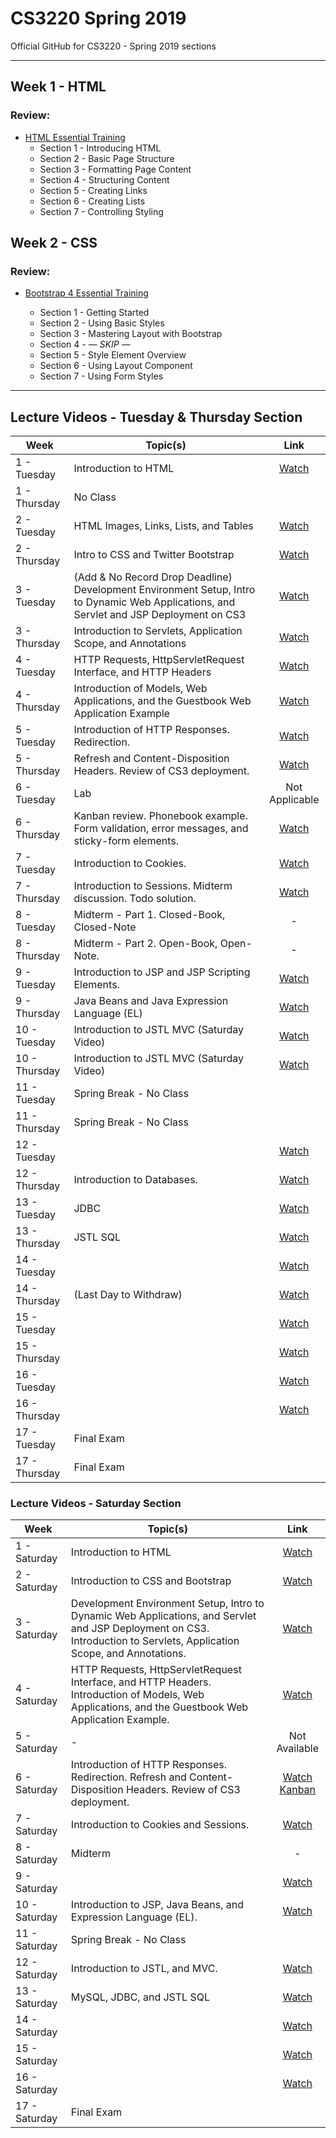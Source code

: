 # CS3220 Spring 2019
Official GitHub for CS3220 - Spring 2019 sections

-----

## Week 1 - HTML

### Review:

- [HTML Essential Training](https://www.lynda.com/Web-Development-tutorials/HTML-Essential-Training/170427-2.html?org=calstatela.edu)
	- Section 1 - Introducing HTML
	- Section 2 - Basic Page Structure
	- Section 3 - Formatting Page Content
	- Section 4 - Structuring Content
	- Section 5 - Creating Links
	- Section 6 - Creating Lists
	- Section 7 - Controlling Styling

## Week 2 - CSS

### Review:

- [Bootstrap 4 Essential Training](https://www.lynda.com/Bootstrap-tutorials/Bootstrap-4-Essential-Training/372545-2.html)

	- Section 1 - Getting Started
	- Section 2 - Using Basic Styles
	- Section 3 - Mastering Layout with Bootstrap
	- Section 4 - — *SKIP* —
	- Section 5 - Style Element Overview
	- Section 6 - Using Layout Component
	- Section 7 - Using Form Styles

-----

## Lecture Videos - Tuesday & Thursday Section

| Week  | Topic(s) | Link   |
|---|---|:---:|
|  1 - Tuesday  | Introduction to HTML  |  [Watch](http://albertcervantes.com/cs3220/lectures/cs3220-2019-01-22-ttr.mp4)  |
|  1 - Thursday | No Class   |   |
|  2 - Tuesday  | HTML Images, Links, Lists, and Tables  | [Watch](http://albertcervantes.com/cs3220/lectures/cs3220-2019-01-29-ttr.mp4)  |
|  2 - Thursday | Intro to CSS and Twitter Bootstrap   | [Watch](http://albertcervantes.com/cs3220/lectures/cs3220-2019-01-31-ttr.mp4)  |
|  3 - Tuesday  | (Add & No Record Drop Deadline) Development Environment Setup, Intro to Dynamic Web Applications, and Servlet and JSP Deployment on CS3  | [Watch](http://albertcervantes.com/cs3220/lectures/cs3220-2019-02-05-ttr.mp4)  |
|  3 - Thursday | Introduction to Servlets, Application Scope, and Annotations   | [Watch](http://albertcervantes.com/cs3220/lectures/cs3220-2019-02-07-ttr.mp4)  |
|  4 - Tuesday  | HTTP Requests, HttpServletRequest Interface, and HTTP Headers  | [Watch](http://albertcervantes.com/cs3220/lectures/cs3220-2019-02-12-ttr.mp4)  |
|  4 - Thursday | Introduction of Models, Web Applications, and the Guestbook Web Application Example   |   [Watch](http://albertcervantes.com/cs3220/lectures/cs3220-2019-02-14-ttr.mp4)  |
|  5 - Tuesday  | Introduction of HTTP Responses. Redirection.  | [Watch](http://albertcervantes.com/cs3220/lectures/cs3220-2019-02-19-ttr.mp4)  |
|  5 - Thursday | Refresh and Content-Disposition Headers. Review of CS3 deployment.  |   [Watch](http://albertcervantes.com/cs3220/lectures/cs3220-2019-02-21-ttr.mp4)  |
|  6 - Tuesday  | Lab  | Not Applicable  |
|  6 - Thursday | Kanban review. Phonebook example. Form validation, error messages, and sticky-form elements.    |   [Watch](http://albertcervantes.com/cs3220/lectures/cs3220-2019-02-28-ttr.mp4)  |
|  7 - Tuesday  | Introduction to Cookies.  | [Watch](http://albertcervantes.com/cs3220/lectures/cs3220-2019-03-05-ttr.mp4)  |
|  7 - Thursday | Introduction to Sessions. Midterm discussion. Todo solution.   |   [Watch](http://albertcervantes.com/cs3220/lectures/cs3220-2019-03-07-ttr.mp4)  |
|  8 - Tuesday  | Midterm - Part 1. Closed-Book, Closed-Note  | - |
|  8 - Thursday | Midterm - Part 2. Open-Book, Open-Note.   | - |
|  9 - Tuesday  | Introduction to JSP and JSP Scripting Elements.  | [Watch](http://albertcervantes.com/cs3220/lectures/cs3220-2019-03-19-ttr.mp4)  |
|  9 - Thursday |  Java Beans and Java Expression Language (EL)  |   [Watch](http://albertcervantes.com/cs3220/lectures/cs3220-2019-03-21-ttr.mp4)  |
|  10 - Tuesday  |  Introduction to JSTL MVC (Saturday Video) | [Watch](http://albertcervantes.com/cs3220/lectures/cs3220-2019-04-13-s.mp4) |
|  10 - Thursday |  Introduction to JSTL MVC (Saturday Video) | [Watch](http://albertcervantes.com/cs3220/lectures/cs3220-2019-04-13-s.mp4) |
|  11 - Tuesday  | Spring Break - No Class  |   |
|  11 - Thursday | Spring Break - No Class   |   |
|  12 - Tuesday  |   | [Watch](http://albertcervantes.com/cs3220/lectures/cs3220-2019-04-09-ttr.mp4)  |
|  12 - Thursday | Introduction to Databases.  |   [Watch](http://albertcervantes.com/cs3220/lectures/cs3220-2019-04-11-ttr.mp4)  |
|  13 - Tuesday  | JDBC  | [Watch](http://albertcervantes.com/cs3220/lectures/cs3220-2019-04-16-ttr.mp4)  |
|  13 - Thursday | JSTL SQL   |   [Watch](http://albertcervantes.com/cs3220/lectures/cs3220-2019-04-18-ttr.mp4)  |
|  14 - Tuesday  |   | [Watch](http://albertcervantes.com/cs3220/lectures/cs3220-2019-04-23-ttr.mp4)  |
|  14 - Thursday |  (Last Day to Withdraw)  |   [Watch](http://albertcervantes.com/cs3220/lectures/cs3220-2019-04-25-ttr.mp4)  |
|  15 - Tuesday  |   | [Watch](http://albertcervantes.com/cs3220/lectures/cs3220-2019-04-30-ttr.mp4)  |
|  15 - Thursday |    |   [Watch](http://albertcervantes.com/cs3220/lectures/cs3220-2019-05-02-ttr.mp4)  |
|  16 - Tuesday  |   | [Watch](http://albertcervantes.com/cs3220/lectures/cs3220-2019-05-07-ttr.mp4)  |
|  16 - Thursday |    |   [Watch](http://albertcervantes.com/cs3220/lectures/cs3220-2019-05-09-ttr.mp4)  |
|  17 - Tuesday  | Final Exam  |   |
|  17 - Thursday | Final Exam   |   |

### Lecture Videos - Saturday Section

| Week  | Topic(s) | Link   |
|---|---|:---:|
|  1 - Saturday | Introduction to HTML  |  [Watch](http://albertcervantes.com/cs3220/lectures/cs3220-2019-01-26-s.mp4)  |
|  2 - Saturday | Introduction to CSS and Bootstrap  | [Watch](http://albertcervantes.com/cs3220/lectures/cs3220-2019-02-02-s.mp4) |
|  3 - Saturday | Development Environment Setup, Intro to Dynamic Web Applications, and Servlet and JSP Deployment on CS3. Introduction to Servlets, Application Scope, and Annotations. | [Watch](http://albertcervantes.com/cs3220/lectures/cs3220-2019-02-09-s.mp4) |
|  4 - Saturday | HTTP Requests, HttpServletRequest Interface, and HTTP Headers.  Introduction of Models, Web Applications, and the Guestbook Web Application Example.  | [Watch](http://albertcervantes.com/cs3220/lectures/cs3220-2019-02-16-s.mp4) |
|  5 - Saturday | - | Not Available |
|  6 - Saturday | Introduction of HTTP Responses. Redirection. Refresh and Content-Disposition Headers. Review of CS3 deployment.  | [Watch](http://albertcervantes.com/cs3220/lectures/cs3220-2019-03-02-s.mp4) [Kanban](http://albertcervantes.com/cs3220/lectures/cs3220-2019-03-02-s-kanban) |
|  7 - Saturday | Introduction to Cookies and Sessions.  | [Watch](http://albertcervantes.com/cs3220/lectures/cs3220-2019-03-09-s.mp4) |
|  8 - Saturday | Midterm  | - |
|  9 - Saturday |   | [Watch](http://albertcervantes.com/cs3220/lectures/cs3220-2019-03-23-s.mp4) |
|  10 - Saturday | Introduction to JSP, Java Beans, and Expression Language (EL).  | [Watch](http://albertcervantes.com/cs3220/lectures/cs3220-2019-03-30-s.mp4) |
|  11 - Saturday | Spring Break - No Class  |  |
|  12 - Saturday | Introduction to JSTL, and MVC.  | [Watch](http://albertcervantes.com/cs3220/lectures/cs3220-2019-04-13-s.mp4) |
|  13 - Saturday | MySQL, JDBC, and JSTL SQL   | [Watch](http://albertcervantes.com/cs3220/lectures/cs3220-2019-04-20-s.mp4) |
|  14 - Saturday |   | [Watch](http://albertcervantes.com/cs3220/lectures/cs3220-2019-04-27-s.mp4) |
|  15 - Saturday |   | [Watch](http://albertcervantes.com/cs3220/lectures/cs3220-2019-05-04-s.mp4) |
|  16 - Saturday |   | [Watch](http://albertcervantes.com/cs3220/lectures/cs3220-2019-05-11-s.mp4) |
|  17 - Saturday | Final Exam  |  |
